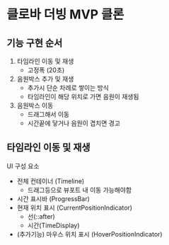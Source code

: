 # 클로바 더빙 MVP 클론

## 기능 구현 순서

1. 타임라인 이동 및 재생
   - 고정폭 (20초)
1. 음원박스 추가 및 재생
   - 추가시 단순 차례로 쌓이는 방식
   - 타임라인이 해당 위치로 가면 음원이 재생됨
1. 음원박스 이동
   - 드래그해서 이동
   - 시간끝에 닿거나 음원이 겹치면 경고

## 타임라인 이동 및 재생

UI 구성 요소

- 전체 컨테이너 (Timeline)
  - 드래그등으로 뷰포트 내 이동 가능해야함
- 시간 표시바 (ProgressBar)
- 현재 위치 표시 (CurrentPositionIndicator)
  - 선(::after)
  - 시간(TimeDisplay)
- (추가기능) 마우스 위치 표시 (HoverPositionIndicator)
